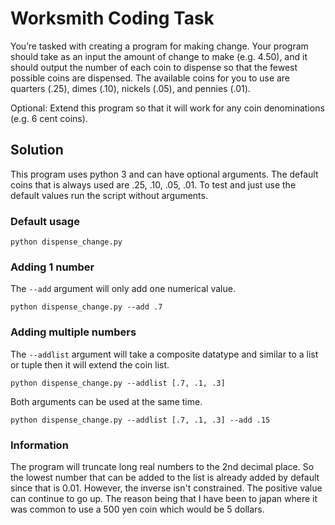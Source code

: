 # Worksmith Coding Task

You’re tasked with creating a program for making change. Your program should take as
an input the amount of change to make (e.g. 4.50), and it should output the number of
each coin to dispense so that the fewest possible coins are dispensed. The available
coins for you to use are quarters (.25), dimes (.10), nickels (.05), and pennies (.01).

Optional:
Extend this program so that it will work for any coin denominations (e.g. 6 cent coins).

## Solution

This program uses python 3 and can have optional arguments.  The default coins that is always
used are .25, .10, .05, .01. To test and just use the default values run the script without arguments.

### Default usage
```
python dispense_change.py
```

### Adding 1 number
The ```--add``` argument will only add one numerical value.
```
python dispense_change.py --add .7
```

### Adding multiple numbers
The ```--addlist``` argument will take a composite datatype and similar to a list or tuple 
then it will extend the coin list.
```
python dispense_change.py --addlist [.7, .1, .3]
```

Both arguments can be used at the same time.
```
python dispense_change.py --addlist [.7, .1, .3] --add .15
```

### Information
The program will truncate long real numbers to the 2nd decimal place.  So the lowest number that can be added to the list
is already added by default since that is 0.01.  However, the inverse isn't constrained.  The positive value can continue to go up.
The reason being that I have been to japan where it was common to use a 500 yen coin which would be 5 dollars.
